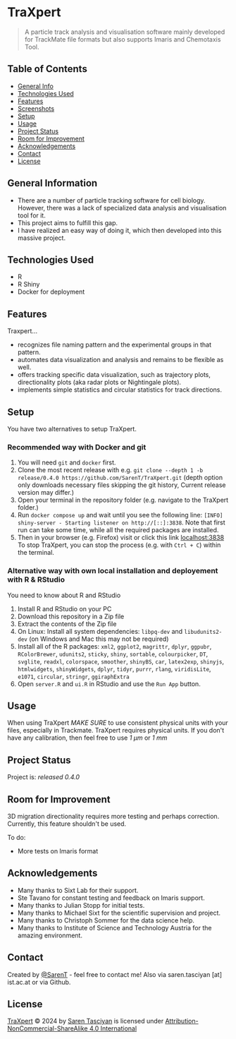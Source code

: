 # TraXpert
> A particle track analysis and visualisation software mainly developed for TrackMate file formats but also supports Imaris and Chemotaxis Tool.

## Table of Contents
* [General Info](#general-information)
* [Technologies Used](#technologies-used)
* [Features](#features)
* [Screenshots](#screenshots)
* [Setup](#setup)
* [Usage](#usage)
* [Project Status](#project-status)
* [Room for Improvement](#room-for-improvement)
* [Acknowledgements](#acknowledgements)
* [Contact](#contact)
* [License](#license)

## General Information
- There are a number of particle tracking software for cell biology. However, there was a lack of specialized data analysis and visualisation tool for it.
- This project aims to fulfill this gap.
- I have realized an easy way of doing it, which then developed into this massive project.

## Technologies Used
- R
- R Shiny
- Docker for deployment

## Features
Traxpert...
- recognizes file naming pattern and the experimental groups in that pattern.
- automates data visualization and analysis and remains to be flexible as well.
- offers tracking specific data visualization, such as trajectory plots, directionality plots (aka radar plots or Nightingale plots).
- implements simple statistics and circular statistics for track directions.

## Setup
You have two alternatives to setup TraXpert.

### Recommended way with Docker and git

1. You will need `git` and `docker` first.
2. Clone the most recent release with e.g. `git clone --depth 1 -b release/0.4.0 https://github.com/SarenT/TraXpert.git` (depth option only downloads necessary files skipping the git history, Current release version may differ.)
3. Open your terminal in the repository folder (e.g. navigate to the TraXpert folder.)
4. Run `docker compose up` and wait until you see the following line: `[INFO] shiny-server - Starting listener on http://[::]:3838`. Note that first run can take some time, while all the required packages are installed.
5. Then in your browser (e.g. Firefox) visit or click this link [localhost:3838](localhost:3838)
<br>To stop TraXpert, you can stop the process (e.g. with `Ctrl + C`) within the terminal.

### Alternative way with own local installation and deployement with R & RStudio
You need to know about R and RStudio<br>

1. Install R and RStudio on your PC
2. Download this repository in a Zip file
3. Extract the contents of the Zip file
4. On Linux: Install all system dependencies: `libpq-dev` and `libudunits2-dev` (on Windows and Mac this may not be required)
5. Install all of the R packages: `xml2`, `ggplot2`, `magrittr`, `dplyr`, `ggpubr`, `RColorBrewer`, `udunits2`, `sticky`, `shiny`, `sortable`, `colourpicker`, `DT`, `svglite`, `readxl`, `colorspace`, `smoother`, `shinyBS`, `car`, `latex2exp`, `shinyjs`, `htmlwidgets`, `shinyWidgets`, `dplyr`, `tidyr`, `purrr`, `rlang`, `viridisLite`, `e1071`, `circular`, `stringr`, `ggiraphExtra`
6. Open `server.R` and `ui.R` in RStudio and use the `Run App` button.

## Usage
When using TraXpert *MAKE SURE* to use consistent physical units with your files, especially in Trackmate. TraXpert requires physical units. If you don't have any calibration, then feel free to use _1 μm_ or _1 mm_

## Project Status
Project is: _released 0.4.0_


## Room for Improvement
3D migration directionality requires more testing and perhaps correction. Currently, this feature shouldn't be used.

To do:
- More tests on Imaris format

## Acknowledgements
- Many thanks to Sixt Lab for their support.<br>
- Ste Tavano for constant testing and feedback on Imaris support.<br>
- Many thanks to Julian Stopp for initial tests.<br>
- Many thanks to Michael Sixt for the scientific supervision and project.<br>
- Many thanks to Christoph Sommer for the data science help.
- Many thanks to Institute of Science and Technology Austria for the amazing environment.

## Contact
Created by [@SarenT](sarentasciyan.eu) - feel free to contact me! Also via saren.tasciyan [at] ist.ac.at or via Github.

## License

[TraXpert](https://github.com/SarenT/TraXpert) © 2024 by [Saren Tasciyan](http://sarentasciyan.eu/) is licensed under [Attribution-NonCommercial-ShareAlike 4.0 International](http://creativecommons.org/licenses/by-nc-sa/4.0/?ref=chooser-v1)
